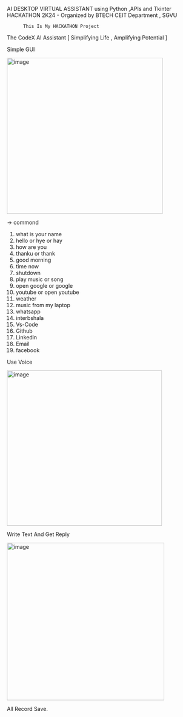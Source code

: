 AI DESKTOP VIRTUAL ASSISTANT using Python ,APIs and Tkinter 
HACKATHON 2K24 - Organized by BTECH CEIT Department , SGVU
          
          This Is My HACKATHON Project

The CodeX AI Assistant [ Simplifying Life , Amplifying Potential ]

Simple GUI

<img width="411" alt="image" src="https://github.com/user-attachments/assets/526abd1e-bea0-45ba-bed8-dbdce585720b">

-> commond 
1. what is your name 
2. hello  or hye or hay
3. how are you
4. thanku or thank
5. good morning
6. time now
7. shutdown
8. play music or song 
9. open google or google 
10. youtube or  open youtube
11. weather
12. music from my laptop
13. whatsapp
14. interbshala
15. Vs-Code
16. Github
17. Linkedin
18. Email
19. facebook


Use Voice

<img width="409" alt="image" src="https://github.com/user-attachments/assets/c1287583-43b2-4d18-99f2-7756f071231d">

Write Text And Get Reply

<img width="415" alt="image" src="https://github.com/user-attachments/assets/922e8d5e-6d3a-43de-a563-8594cf7a9096">

All Record Save.









